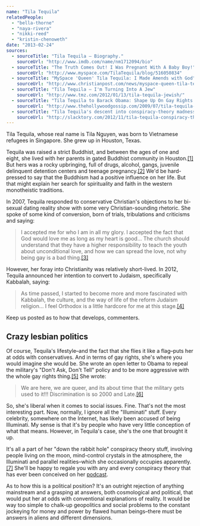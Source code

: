 ```yaml
---
name: "Tila Tequila"
relatedPeople:
  - "bella-thorne"
  - "naya-rivera"
  - "nikki-reed"
  - "kristin-chenoweth"
date: "2013-02-24"
sources:
  - sourceTitle: "Tila Tequila – Biography."
    sourceUrl: "http://www.imdb.com/name/nm1712094/bio"
  - sourceTitle: "The Truth Comes Out! I Was Pregnant With A Baby Boy!"
    sourceUrl: "http://www.myspace.com/TilaTequila/blog/516050834"
  - sourceTitle: "MySpace 'Queen' Tila Tequila: I Made Amends with God"
    sourceUrl: "http://www.christianpost.com/news/myspace-queen-tila-tequila-i-made-amends-with-god-29546/"
  - sourceTitle: "Tila Tequila – I'm Turning Into A Jew"
    sourceUrl: "http://www.tmz.com/2012/01/13/tila-tequila-jewish/"
  - sourceTitle: "Tila Tequila to Barack Obama: Shape Up On Gay Rights!"
    sourceUrl: "http://www.thehollywoodgossip.com/2009/07/tila-tequila-to-barack-obama-shape-up-on-gay-rights/"
  - sourceTitle: "Tila Tequila's descent into conspiracy-theory madness"
    sourceUrl: "http://slacktory.com/2012/11/tila-tequila-conspiracy-theory-madness/"
---
```


Tila Tequila, whose real name is Tila Nguyen, was born to Vietnamese refugees in Singapore. She grew up in Houston, Texas.

Tequila was raised a strict Buddhist, and between the ages of one and eight, she lived with her parents in gated Buddhist community in Houston.<a class="source-citation" href="#http://www.imdb.com/name/nm1712094/bio" title="Tila Tequila – Biography.">[1]</a> But hers was a rocky upbringing, full of drugs, alcohol, gangs, juvenile delinquent detention centers and teenage pregnancy.<a class="source-citation" href="#http://www.myspace.com/TilaTequila/blog/516050834" title="The Truth Comes Out! I Was Pregnant With A Baby Boy!">[2]</a> We'd be hard-pressed to say that the Buddhism had a positive influence on her life. But that might explain her search for spirituality and faith in the western monotheistic traditions.

In 2007, Tequila responded to conservative Christian's objections to her bi-sexual dating reality show with some very Christian-sounding rhetoric. She spoke of some kind of conversion, born of trials, tribulations and criticisms and saying:

>I accepted me for who I am in all my glory. I accepted the fact that God would love me as long as my heart is good… The church should understand that they have a higher responsibility to teach the youth about unconditional love, and how we can spread the love, not why being gay is a bad thing.<a class="source-citation" href="#http://www.christianpost.com/news/myspace-queen-tila-tequila-i-made-amends-with-god-29546/" title="MySpace &apos;Queen&apos; Tila Tequila: I Made Amends with God">[3]</a>

However, her foray into Christianity was relatively short-lived. In 2012, Tequila announced her intention to convert to Judaism, specifically Kabbalah, saying:

>As time passed, I started to become more and more fascinated with Kabbalah, the culture, and the way of life of the reform Judaism religion… I feel Orthodox is a little hardcore for me at this stage.<a class="source-citation" href="#http://www.tmz.com/2012/01/13/tila-tequila-jewish/" title="Tila Tequila – I&apos;m Turning Into A Jew">[4]</a>

Keep us posted as to how that develops, commenters.


## Crazy lesbian politics

Of course, Tequila's lifestyle–and the fact that she flies it like a flag–puts her at odds with conservatives. And in terms of gay rights, she's where you would imagine she would be. She wrote an open letter to Obama to repeal the military's "Don't Ask, Don't Tell" policy and to be more aggressive with the whole gay rights thing.<a class="source-citation" href="#http://www.thehollywoodgossip.com/2009/07/tila-tequila-to-barack-obama-shape-up-on-gay-rights/" title="Tila Tequila to Barack Obama: Shape Up On Gay Rights!">[5]</a> She wrote:

>We are here, we are queer, and its about time that the military gets used to it!!! Discrimination is so 2000 and Late.<a class="source-citation" href="#http://www.thehollywoodgossip.com/2009/07/tila-tequila-to-barack-obama-shape-up-on-gay-rights/" title="Tila Tequila to Barack Obama: Shape Up On Gay Rights!">[6]</a>

So, she's liberal when it comes to social issues. Fine. That's not the most interesting part. Now, normally, I ignore all the "Illuminati" stuff. Every celebrity, somewhere on the Internet, has likely been accused of being Illuminati. My sense is that it's by people who have very little conception of what that means. However, in Tequila's case, she's the one that brought it up.

It's all a part of her "down the rabbit hole" conspiracy theory stuff, involving people living on the moon, mind-control crystals in the atmosphere, the Illuminati and parallel realities–which she occasionally occupies apparently.<a class="source-citation" href="#http://slacktory.com/2012/11/tila-tequila-conspiracy-theory-madness/" title="Tila Tequila&apos;s descent into conspiracy-theory madness">[7]</a> She'll be happy to regale you with any and every conspiracy theory that has ever been conceived on her [podcast](http://www.blogtalkradio.com/tilatruthmovement).

As to how this is a political position? It's an outright rejection of anything mainstream and a grasping at answers, both cosmological and political, that would put her at odds with conventional explanations of reality. It would be way too simple to chalk-up geopolitics and social problems to the constant jockeying for money and power by flawed human beings–there must be answers in aliens and different dimensions.